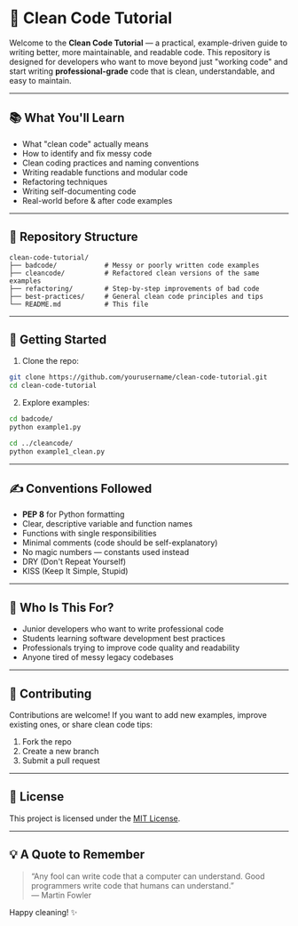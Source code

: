 
# 🧼 Clean Code Tutorial

Welcome to the **Clean Code Tutorial** — a practical, example-driven guide to writing better, more maintainable, and readable code. This repository is designed for developers who want to move beyond just "working code" and start writing **professional-grade** code that is clean, understandable, and easy to maintain.

---

## 📚 What You'll Learn

- What "clean code" actually means
- How to identify and fix messy code
- Clean coding practices and naming conventions
- Writing readable functions and modular code
- Refactoring techniques
- Writing self-documenting code
- Real-world before & after code examples

---

## 📁 Repository Structure

```
clean-code-tutorial/
├── badcode/            # Messy or poorly written code examples
├── cleancode/          # Refactored clean versions of the same examples
├── refactoring/        # Step-by-step improvements of bad code
├── best-practices/     # General clean code principles and tips
└── README.md           # This file
```

---

## 🚀 Getting Started

1. Clone the repo:

```bash
git clone https://github.com/yourusername/clean-code-tutorial.git
cd clean-code-tutorial
```

2. Explore examples:

```bash
cd badcode/
python example1.py

cd ../cleancode/
python example1_clean.py
```

---

## ✍️ Conventions Followed

- **PEP 8** for Python formatting
- Clear, descriptive variable and function names
- Functions with single responsibilities
- Minimal comments (code should be self-explanatory)
- No magic numbers — constants used instead
- DRY (Don't Repeat Yourself)
- KISS (Keep It Simple, Stupid)

---

## 🧠 Who Is This For?

- Junior developers who want to write professional code
- Students learning software development best practices
- Professionals trying to improve code quality and readability
- Anyone tired of messy legacy codebases

---

## 🙌 Contributing

Contributions are welcome! If you want to add new examples, improve existing ones, or share clean code tips:

1. Fork the repo
2. Create a new branch
3. Submit a pull request

---

## 📜 License

This project is licensed under the [MIT License](LICENSE).

---

## 💡 A Quote to Remember

> “Any fool can write code that a computer can understand. Good programmers write code that humans can understand.”  
> — Martin Fowler

Happy cleaning! ✨
